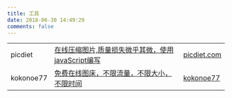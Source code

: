 ```yaml
---
title: 工具
date: 2018-06-30 14:49:29
comments: false
---
```

||||
|:-|-|:--|
|picdiet|[在线压缩图片,质量损失微乎其微，使用javaScript编写](https://www.picdiet.com/zh-cn)|<a href="https://www.picdiet.com/zh-cn">picdiet.com</a>|
|kokonoe77|[免费在线图床，不限流量，不限大小，不限时间](https://www.kokonoe77.ink/)|<a href="https://www.kokonoe77.ink/">kokonoe77</a>|


<style>
table th:nth-of-type(1){
width: 30%;
}
table th:nth-of-type(2){
width: 60%
;
}
table th:nth-of-type(3){
width: 10%;
}
</style>
　　